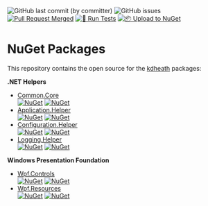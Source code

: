 ![GitHub last commit (by committer)](https://img.shields.io/github/last-commit/KevinDHeath/NugetPackages?label=last%20commit&style=plastic)
![GitHub issues](https://img.shields.io/github/issues/KevinDHeath/NugetPackages?style=plastic)
[![Pull Request Merged](https://github.com/KevinDHeath/NuGetPackages/actions/workflows/merged.yml/badge.svg)](https://github.com/KevinDHeath/NuGetPackages/actions/workflows/merged.yml)
[![🚥 Run Tests](https://github.com/KevinDHeath/NuGetPackages/actions/workflows/test.yml/badge.svg)](https://github.com/KevinDHeath/NuGetPackages/actions/workflows/test.yml)
[![📦 Upload to NuGet](https://github.com/KevinDHeath/NuGetPackages/actions/workflows/nuget.yml/badge.svg)](https://github.com/KevinDHeath/NuGetPackages/actions/workflows/nuget.yml)

# NuGet Packages
This repository contains the open source for the [kdheath](https://www.nuget.org/packages?q=owner:KevinDHeath) packages:

__.NET Helpers__
- [Common.Core](./docs/Common.Core/README.md)\
[![NuGet](https://img.shields.io/nuget/v/kdheath.Common.Core.svg)](https://www.nuget.org/packages/kdheath.Application.Helper)
[![NuGet](https://img.shields.io/nuget/dt/kdheath.Common.Core.svg)](https://www.nuget.org/packages/kdheath.Application.Helper)
- [Application.Helper](./docs/Application.Helper/README.md)\
[![NuGet](https://img.shields.io/nuget/v/kdheath.Application.Helper.svg)](https://www.nuget.org/packages/kdheath.Application.Helper)
[![NuGet](https://img.shields.io/nuget/dt/kdheath.Application.Helper.svg)](https://www.nuget.org/packages/kdheath.Application.Helper)
- [Configuration.Helper](./docs/Configuration.Helper/README.md)\
[![NuGet](https://img.shields.io/nuget/v/kdheath.Configuration.Helper.svg)](https://www.nuget.org/packages/kdheath.Configuration.Helper)
[![NuGet](https://img.shields.io/nuget/dt/kdheath.Configuration.Helper.svg)](https://www.nuget.org/packages/kdheath.Configuration.Helper)
- [Logging.Helper](./docs/Logging.Helper/README.md)\
[![NuGet](https://img.shields.io/nuget/v/kdheath.Logging.Helper.svg)](https://www.nuget.org/packages/kdheath.Logging.Helper)
[![NuGet](https://img.shields.io/nuget/dt/kdheath.Logging.Helper.svg)](https://www.nuget.org/packages/kdheath.Logging.Helper)

__Windows Presentation Foundation__
- [Wpf.Controls](./docs/Wpf.Controls/README.md)\
[![NuGet](https://img.shields.io/nuget/v/kdheath.Wpf.Controls.svg)](https://www.nuget.org/packages/kdheath.Wpf.Controls)
[![NuGet](https://img.shields.io/nuget/dt/kdheath.Wpf.Controls.svg)](https://www.nuget.org/packages/kdheath.Wpf.Controls)
- [Wpf.Resources](./docs/Wpf.Resources/README.md)\
[![NuGet](https://img.shields.io/nuget/v/kdheath.Wpf.Resources.svg)](https://www.nuget.org/packages/kdheath.Wpf.Resources)
[![NuGet](https://img.shields.io/nuget/dt/kdheath.Wpf.Resources.svg)](https://www.nuget.org/packages/kdheath.Wpf.Resources)
